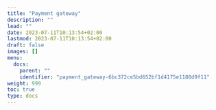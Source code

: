 ```yaml
---
title: "Payment gateway"
description: ""
lead: ""
date: 2023-07-11T10:13:54+02:00
lastmod: 2023-07-11T10:13:54+02:00
draft: false
images: []
menu:
  docs:
    parent: ""
    identifier: "payment_gateway-6bc372ce5bd652bf1d4175e1180d9f11"
weight: 999
toc: true
type: docs
---
```


